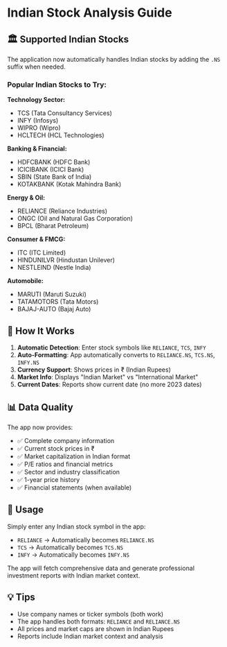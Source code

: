 # Indian Stock Analysis Guide

## 🏛️ Supported Indian Stocks

The application now automatically handles Indian stocks by adding the `.NS` suffix when needed.

### Popular Indian Stocks to Try:

**Technology Sector:**
- TCS (Tata Consultancy Services)
- INFY (Infosys)
- WIPRO (Wipro)
- HCLTECH (HCL Technologies)

**Banking & Financial:**
- HDFCBANK (HDFC Bank)
- ICICIBANK (ICICI Bank)
- SBIN (State Bank of India)
- KOTAKBANK (Kotak Mahindra Bank)

**Energy & Oil:**
- RELIANCE (Reliance Industries)
- ONGC (Oil and Natural Gas Corporation)
- BPCL (Bharat Petroleum)

**Consumer & FMCG:**
- ITC (ITC Limited)
- HINDUNILVR (Hindustan Unilever)
- NESTLEIND (Nestle India)

**Automobile:**
- MARUTI (Maruti Suzuki)
- TATAMOTORS (Tata Motors)
- BAJAJ-AUTO (Bajaj Auto)

## 🔧 How It Works

1. **Automatic Detection**: Enter stock symbols like `RELIANCE`, `TCS`, `INFY`
2. **Auto-Formatting**: App automatically converts to `RELIANCE.NS`, `TCS.NS`, `INFY.NS`
3. **Currency Support**: Shows prices in ₹ (Indian Rupees)
4. **Market Info**: Displays "Indian Market" vs "International Market"
5. **Current Dates**: Reports show current date (no more 2023 dates)

## 📊 Data Quality

The app now provides:
- ✅ Complete company information
- ✅ Current stock prices in ₹
- ✅ Market capitalization in Indian format
- ✅ P/E ratios and financial metrics
- ✅ Sector and industry classification
- ✅ 1-year price history
- ✅ Financial statements (when available)

## 🚀 Usage

Simply enter any Indian stock symbol in the app:
- `RELIANCE` → Automatically becomes `RELIANCE.NS`
- `TCS` → Automatically becomes `TCS.NS`
- `INFY` → Automatically becomes `INFY.NS`

The app will fetch comprehensive data and generate professional investment reports with Indian market context.

## 💡 Tips

- Use company names or ticker symbols (both work)
- The app handles both formats: `RELIANCE` and `RELIANCE.NS`
- All prices and market caps are shown in Indian Rupees
- Reports include Indian market context and analysis
